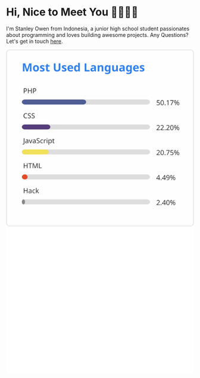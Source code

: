 # __Hi, Nice to Meet You 👋👨🏽‍💻__

I'm Stanley Owen from Indonesia, a junior high school student passionates about programming and loves building awesome projects. Any Questions? Let's get in touch [here](https://stanleyowen.github.io/contact/).

<div align = 'center'>

<img src = "stanleyowen.svg" alt = "Top Langs">
<img src = "stanleyowen-2.svg" alt = "Metrics">

</div>